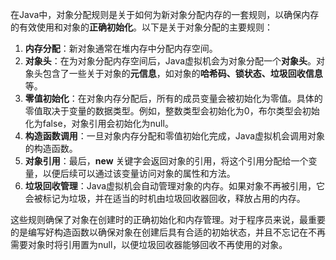 在Java中，对象分配规则是关于如何为新对象分配内存的一套规则，以确保内存的有效使用和对象的**正确初始化**。以下是关于对象分配的主要规则：

1. **内存分配**：新对象通常在堆内存中分配内存空间。
2. **对象头**：在为对象分配内存空间后，Java虚拟机会为对象分配一个**对象头**。对象头包含了一些关于对象的**元信息**，如对象的**哈希码、锁状态、垃圾回收信息**等。
3. **零值初始化**：在对象内存分配后，所有的成员变量会被初始化为零值。具体的零值取决于变量的数据类型。例如，整数类型会初始化为0，布尔类型会初始化为false，对象引用会初始化为null。
4. **构造函数调用**：一旦对象内存分配和零值初始化完成，Java虚拟机会调用对象的构造函数。
5. **对象引用**：最后，**new** 关键字会返回对象的引用，将这个引用分配给一个变量，以便后续可以通过该变量访问对象的属性和方法。
6. **垃圾回收管理**：Java虚拟机会自动管理对象的内存。如果对象不再被引用，它会被标记为垃圾，并在适当的时机由垃圾回收器回收，释放占用的内存。

这些规则确保了对象在创建时的正确初始化和内存管理。对于程序员来说，最重要的是编写好构造函数以确保对象在创建后具有合适的初始状态，并且不忘记在不再需要对象时将引用置为null，以便垃圾回收器能够回收不再使用的对象。
